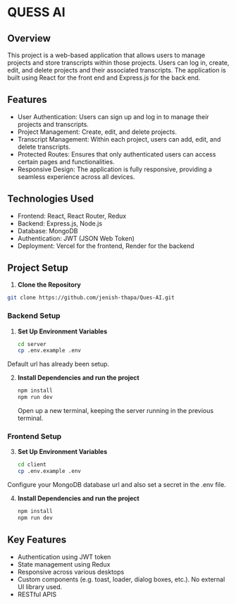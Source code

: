 # QUESS AI

## Overview

This project is a web-based application that allows users to manage projects and store transcripts within those projects. Users can log in, create, edit, and delete projects and their associated transcripts. The application is built using React for the front end and Express.js for the back end.

## Features

- User Authentication: Users can sign up and log in to manage their projects and transcripts.
- Project Management: Create, edit, and delete projects.
- Transcript Management: Within each project, users can add, edit, and delete transcripts.
- Protected Routes: Ensures that only authenticated users can access certain pages and functionalities.
- Responsive Design: The application is fully responsive, providing a seamless experience across all devices.

## Technologies Used

- Frontend: React, React Router, Redux
- Backend: Express.js, Node.js
- Database: MongoDB
- Authentication: JWT (JSON Web Token)
- Deployment: Vercel for the frontend, Render for the backend

## Project Setup

1.  **Clone the Repository**

```bash
git clone https://github.com/jenish-thapa/Ques-AI.git
```

### Backend Setup

1. **Set Up Environment Variables**

   ```bash
   cd server
   cp .env.example .env
   ```

Default url has already been setup.

2. **Install Dependencies and run the project**

   ```bash
   npm install
   npm run dev
   ```

   Open up a new terminal, keeping the server running in the previous terminal.

### Frontend Setup

3. **Set Up Environment Variables**

   ```bash
   cd client
   cp .env.example .env
   ```

Configure your MongoDB database url and also set a secret in the .env file.

4. **Install Dependencies and run the project**

   ```bash
   npm install
   npm run dev
   ```

## Key Features
- Authentication using JWT token
- State management using Redux
- Responsive across various desktops
- Custom components (e.g. toast, loader, dialog boxes, etc.). No external UI library used.
- RESTful APIS